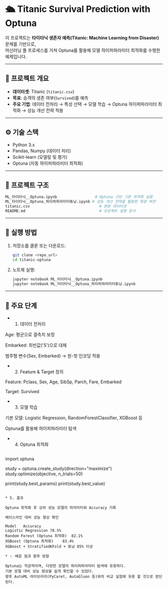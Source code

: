 # 🛳 Titanic Survival Prediction with Optuna

이 프로젝트는 **타이타닉 생존자 예측(Titanic: Machine Learning from Disaster)** 문제를 기반으로,  
머신러닝 풀 프로세스를 거쳐 Optuna를 활용해 모델 하이퍼파라미터 최적화를 수행한 예제입니다.  

---

## 📌 프로젝트 개요
- **데이터셋**: Titanic (`titanic.csv`)
- **목표**: 승객의 생존 여부(`Survived`)를 예측
- **주요 기법**: 데이터 전처리 → 특성 선택 → 모델 학습 → Optuna 하이퍼파라미터 최적화 → 성능 개선 전략 적용

---

## ⚙️ 기술 스택
- Python 3.x
- Pandas, Numpy (데이터 처리)
- Scikit-learn (모델링 및 평가)
- Optuna (자동 하이퍼파라미터 최적화)

---

## 📂 프로젝트 구조
```bash
ML_타이타닉__Optuna.ipynb                 # Optuna 기반 기본 최적화 실험
ML_타이타닉__Optuna_하이퍼파라미터튜닝.ipynb # 성능 개선 전략을 활용한 확장 버전
titanic.csv                               # 원본 데이터셋
README.md                                 # 프로젝트 설명 문서
```

---

## 🚀 실행 방법
1. 저장소를 클론 또는 다운로드:
   ```bash
   git clone <repo_url>
   cd titanic-optuna
   ```
2. 노트북 실행:
   ```bash
   jupyter notebook ML_타이타닉__Optuna.ipynb
   jupyter notebook ML_타이타닉__Optuna_하이퍼파라미터튜닝.ipynb
   ```

---

## 🔎 주요 단계
* 1. 데이터 전처리

Age: 평균으로 결측치 보정

Embarked: 최빈값('S')으로 대체

범주형 변수(Sex, Embarked) → 원-핫 인코딩 적용

* 2. Feature & Target 정의

Feature: Pclass, Sex, Age, SibSp, Parch, Fare, Embarked

Target: Survived

* 3. 모델 학습

기본 모델: Logistic Regression, RandomForestClassifier, XGBoost 등

Optuna를 활용해 하이퍼파라미터 탐색

* 4. Optuna 최적화
   ```bash
import optuna

study = optuna.create_study(direction="maximize")
study.optimize(objective, n_trials=50)

print(study.best_params)
print(study.best_value)
```

* 5. 결과

Optuna 최적화 후 상위 성능 모델의 파라미터와 Accuracy 기록

베이스라인 대비 성능 향상 확인

Model	Accuracy
Logistic Regression	78.5%
Random Forest (Optuna 최적화)	82.1%
XGBoost (Optuna 최적화)	83.4%
XGBoost + StratifiedKFold + 튜닝 85% 이상

* ✨ 배운 점과 향후 방향

Optuna는 직관적이며, 다양한 모델의 하이퍼파라미터 탐색에 유용하다.
기본 모델 대비 성능 향상을 쉽게 확인할 수 있었다.
향후 AutoML 라이브러리(PyCaret, AutoGluon 등)와의 비교 실험에 유용 할 것으로 판단된다.















